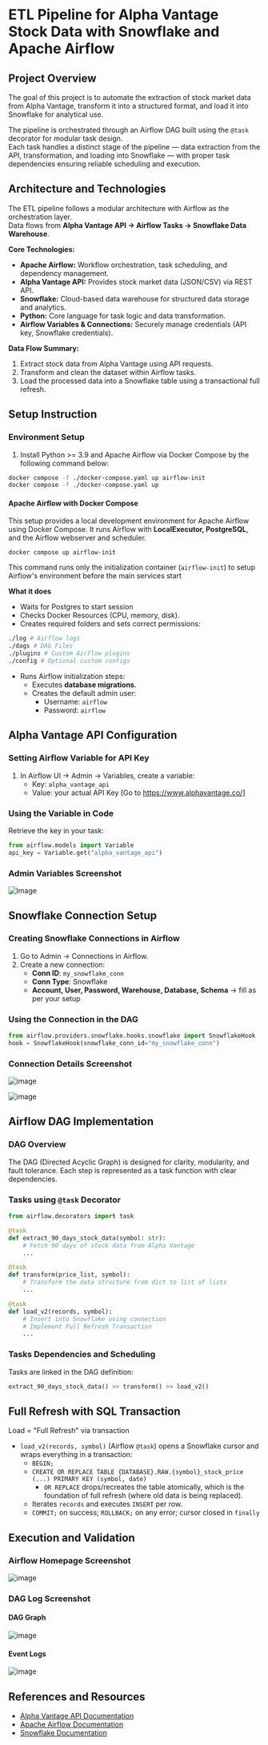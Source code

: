 # ETL Pipeline for Alpha Vantage Stock Data with Snowflake and Apache Airflow

## Project Overview

The goal of this project is to automate the extraction of stock market data from Alpha Vantage, transform it into a structured format, and load it into Snowflake for analytical use.

The pipeline is orchestrated through an Airflow DAG built using the `@task` decorator for modular task design.  
Each task handles a distinct stage of the pipeline — data extraction from the API, transformation, and loading into Snowflake — with proper task dependencies ensuring reliable scheduling and execution.

## Architecture and Technologies

The ETL pipeline follows a modular architecture with Airflow as the orchestration layer.  
Data flows from **Alpha Vantage API → Airflow Tasks → Snowflake Data Warehouse**.

**Core Technologies:**

- **Apache Airflow:** Workflow orchestration, task scheduling, and dependency management.
- **Alpha Vantage API:** Provides stock market data (JSON/CSV) via REST API.
- **Snowflake:** Cloud-based data warehouse for structured data storage and analytics.
- **Python:** Core language for task logic and data transformation.
- **Airflow Variables & Connections:** Securely manage credentials (API key, Snowflake credentials).

**Data Flow Summary:**

1. Extract stock data from Alpha Vantage using API requests.
2. Transform and clean the dataset within Airflow tasks.
3. Load the processed data into a Snowflake table using a transactional full refresh.

## Setup Instruction

### Environment Setup

1. Install Python >= 3.9 and Apache Airflow via Docker Compose by the following command below:

```bash
docker compose -f ./docker-compose.yaml up airflow-init
docker compose -f ./docker-compose.yaml up
```

#### Apache Airflow with Docker Compose

This setup provides a local development environment for Apache Airflow using Docker Compose.
It runs Airflow with **LocalExecutor, PostgreSQL**, and the Airflow webserver and scheduler.

`docker compose up airflow-init`

This command runs only the initialization container (`airflow-init`) to setup Airflow's environment before the main services start

**What it does**

- Waits for Postgres to start session
- Checks Docker Resources (CPU, memory, disk).
- Creates required folders and sets correct permissions:

```bash
./log # Airflow logs
./dags # DAG Files
./plugins # Custom Airflow plugins
./config # Optional custom configs
```

- Runs Airflow initialization steps:
  - Executes **database migrations**.
  - Creates the default admin user:
    - Username: `airflow`
    - Password: `airflow`

## Alpha Vantage API Configuration

### Setting Airflow Variable for API Key

1. In Airflow UI -> Admin -> Variables, create a variable:
   - Key: `alpha_vantage_api`
   - Value: your actual API Key [Go to https://www.alphavantage.co/]

### Using the Variable in Code

Retrieve the key in your task:

```python
from airflow.models import Variable
api_key = Variable.get("alpha_vantage_api")
```

### Admin Variables Screenshot

![Image](https://raw.githubusercontent.com/aakashvardhan/aakash-airflow-snowflake-dag/main/screenshots/list-variable-airflow.png)

## Snowflake Connection Setup

### Creating Snowflake Connections in Airflow

1. Go to Admin -> Connections in Airflow.
2. Create a new connection:
   - **Conn ID**: `my_snowflake_conn`
   - **Conn Type**: Snowflake
   - **Account, User, Password, Warehouse, Database, Schema** -> fill as per your setup

### Using the Connection in the DAG

```python
from airflow.providers.snowflake.hooks.snowflake import SnowflakeHook
hook = SnowflakeHook(snowflake_conn_id="my_snowflake_conn")
```

### Connection Details Screenshot

![image](https://raw.githubusercontent.com/aakashvardhan/aakash-airflow-snowflake-dag/main/screenshots/connection-credential.png)

![image](https://raw.githubusercontent.com/aakashvardhan/aakash-airflow-snowflake-dag/main/screenshots/connection-settings.png)

## Airflow DAG Implementation

### DAG Overview

The DAG (Directed Acyclic Graph) is designed for clarity, modularity, and fault tolerance. Each step is represented as a task function with clear dependencies.

### Tasks using `@task` Decorator

```python
from airflow.decorators import task

@task
def extract_90_days_stock_data(symbol: str):
    # Fetch 90 days of stock data from Alpha Vantage
    ...

@task
def transform(price_list, symbol):
    # Transform the data structure from dict to list of lists
    ...

@task
def load_v2(records, symbol):
    # Insert into Snowflake using connection
    # Implement Full Refresh Transaction
    ...
```

### Tasks Dependencies and Scheduling

Tasks are linked in the DAG definition:

```python
extract_90_days_stock_data() >> transform() >> load_v2()
```

## Full Refresh with SQL Transaction

Load = "Full Refresh" via transaction

- `load_v2(records, symbol)` (Airflow `@task`) opens a Snowflake cursor and wraps everything in a transaction:
  - `BEGIN;`
  - `CREATE OR REPLACE TABLE {DATABASE}.RAW.{symbol}_stock_price (...) PRIMARY KEY (symbol, date)`
    - `OR REPLACE` drops/recreates the table atomically, which is the foundation of full refresh (where old data is being replaced).
  - Iterates `records` and executes `INSERT` per row.
  - `COMMIT;` on success; `ROLLBACK;` on any error; cursor closed in `finally`

## Execution and Validation

### Airflow Homepage Screenshot

![image](https://raw.githubusercontent.com/aakashvardhan/aakash-airflow-snowflake-dag/main/screenshots/triggered-dag.png)

### DAG Log Screenshot

#### DAG Graph

![image](https://raw.githubusercontent.com/aakashvardhan/aakash-airflow-snowflake-dag/main/screenshots/airflow-dag-graph.png)

#### Event Logs

![image](https://raw.githubusercontent.com/aakashvardhan/aakash-airflow-snowflake-dag/main/screenshots/event-log.png)

## References and Resources

- [Alpha Vantage API Documentation](https://www.alphavantage.co/documentation/)
- [Apache Airflow Documentation](https://airflow.apache.org/docs/)
- [Snowflake Documentation](https://docs.snowflake.com/)
